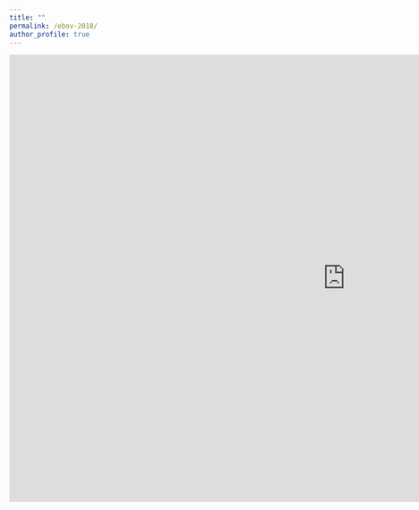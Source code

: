 ```yaml
---
title: ""
permalink: /ebov-2018/
author_profile: true
---
```


<html xmlns="http://www.w3.org/1999/xhtml"><div>
    <body><iframe width="1200px" height="800px" frameborder="0" src="https://ebov-2018.herokuapp.com" /></body></div></html>

What you see above are the results of fitting a stochastic *SEIR* model to the 2018 Ebola outbreak in the DRC. This interactive visualisation attempts to replicate the [results by Cristian Althaus](https://github.com/calthaus/Ebola/tree/master/DRC%20%28GitHub%202018%29).

The model is defined by

<html xmlns="http://www.w3.org/1999/xhtml"><div><body><p align="center"><img src="https://rawgit.com/cparrarojas/ebov-2018/svgs/svgs/eee05e7eaa514125d1d61f4c3f81f7af.svg?invert_in_darkmode" align=middle width=129.339045pt height=33.812129999999996pt/></p>

<p align="center"><img src="https://rawgit.com/cparrarojas/sde-parameter-estimation/svgs/svgs/1f98df381e7e7f1299dd2d58c4da8f6a.svg?invert_in_darkmode" align=middle width=205.0356pt height=20.53161pt/></p></body></div></html>
